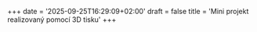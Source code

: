 +++
date = '2025-09-25T16:29:09+02:00'
draft = false
title = 'Mini projekt realizovaný pomocí 3D tisku'
+++
